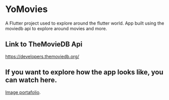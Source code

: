 # YoMovies

A Flutter project used to explore around the flutter world. App built using the moviedb api to explore around movies and more.

## Link to TheMovieDB Api
https://developers.themoviedb.org/

## If you want to explore how the app looks like, you can watch here.

[Image portafolio](https://flutter.dev/docs).

